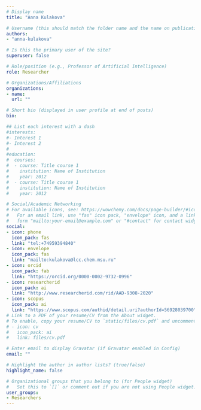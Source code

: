 ```yaml
---
# Display name
title: "Anna Kulakova"

# Username (this should match the folder name and the name on publications)
authors:
- "anna-kulakova"

# Is this the primary user of the site?
superuser: false

# Role/position (e.g., Professor of Artificial Intelligence)
role: Researcher

# Organizations/Affiliations
organizations:
- name: 
  url: ""

# Short bio (displayed in user profile at end of posts)
bio: 

## List each interest with a dash
#interests:
#- Interest 1
#- Interest 2
#
#education:
#  courses:
#  - course: Title course 1
#    institution: Name of Institution
#    year: 2012
#  - course: Title course 1
#    institution: Name of Institution
#    year: 2012

# Social/Academic Networking
# For available icons, see: https://wowchemy.com/docs/page-builder/#icons
#   For an email link, use "fas" icon pack, "envelope" icon, and a link in the
#   form "mailto:your-email@example.com" or "#contact" for contact widget.
social:
- icon: phone
  icon_pack: fas
  link: "tel:+74959394840"
- icon: envelope
  icon_pack: fas
  link: "mailto:kulakova@lcc.chem.msu.ru"
- icon: orcid
  icon_pack: fab
  link: "https://orcid.org/0000-0002-9732-0996"
- icon: researcherid
  icon_pack: ai
  link: "http://www.researcherid.com/rid/AAD-9308-2020"
- icon: scopus
  icon_pack: ai
  link: "https://www.scopus.com/authid/detail.uri?authorId=56928039700"
# Link to a PDF of your resume/CV from the About widget.
# To enable, copy your resume/CV to `static/files/cv.pdf` and uncomment the lines below.
# - icon: cv
#   icon_pack: ai
#   link: files/cv.pdf

# Enter email to display Gravatar (if Gravatar enabled in Config)
email: ""

# Highlight the author in author lists? (true/false)
highlight_name: false

# Organizational groups that you belong to (for People widget)
#   Set this to `[]` or comment out if you are not using People widget.
user_groups:
- Researchers
---
```

